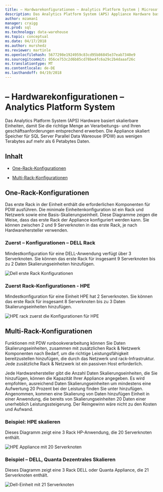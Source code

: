 ```yaml
---
title: – Hardwarekonfigurationen – Analytics Platform System | Microsoft Docs
description: Das Analytics Platform System (APS) Appliance Hardware basiert skalierbare Einheiten, damit Sie die richtige Menge an Verarbeitungs- und Ihren geschäftsanforderungen entsprechend erwerben. Die Appliance Skalierung von Speicher für Parallel Data Warehouse aus wenigen Terabyte über 6 Petabytes Daten.
author: mzaman1
manager: craigg
ms.prod: sql
ms.technology: data-warehouse
ms.topic: conceptual
ms.date: 04/17/2018
ms.author: murshedz
ms.reviewer: martinle
ms.openlocfilehash: 5677298e1924959c83cd95b86845e37eab7340e9
ms.sourcegitcommit: 056ce753c2d6b85cd78be4fc6a29c2b4daaaf26c
ms.translationtype: MT
ms.contentlocale: de-DE
ms.lasthandoff: 04/19/2018
---
```

# <a name="hardware-configurations---analytics-platform-system"></a>– Hardwarekonfigurationen – Analytics Platform System
Das Analytics Platform System (APS) Hardware basiert skalierbare Einheiten, damit Sie die richtige Menge an Verarbeitungs- und Ihren geschäftsanforderungen entsprechend erwerben. Die Appliance skaliert Speicher für SQL Server Parallel Data Wareouse (PDW) aus wenigen Terabytes auf mehr als 6 Petabytes Daten.  
  
## <a name="contents"></a>Inhalt  
  
-   [One-Rack-Konfigurationen](#section1)  
  
-   [Multi-Rack-Konfigurationen](#section2)  

  
## <a name="section1"></a>One-Rack-Konfigurationen  
Das erste Rack in der Einheit enthält die erforderlichen Komponenten für PDW ausführen. Die minimale Einheitenkonfiguration ist ein Rack und Netzwerk sowie eine Basis-Skalierungseinheit. Diese Diagramme zeigen die Weise, dass das erste Rack der Appliance konfiguriert werden kann. Sie können zwischen 2 und 9 Serverknoten in das erste Rack, je nach Hardwarehersteller verwenden.  
  
### <a name="first-rack-configurations---dell"></a>Zuerst – Konfigurationen – DELL Rack  
Mindestkonfiguration für eine DELL-Anwendung verfügt über 3 Serverknoten. Sie können das erste Rack für insgesamt 9 Serverknoten bis zu 2 Daten Skalierungseinheiten hinzufügen.  
  
![Dell erste Rack Konfigurationen](media/first-rack-configurations-dell.png "Dell erste Rack Konfigurationen")  
  
### <a name="first-rack-configurations---hpe"></a>Zuerst Rack-Konfigurationen - HPE  
Mindestkonfiguration für eine Einheit HPE hat 2 Serverknoten. Sie können das erste Rack für insgesamt 8 Serverknoten bis zu 3 Daten Skalierungseinheiten hinzufügen.  
  
![HPE rack zuerst die Konfigurationen für HPE](media/first-rack-configurations-hpe.png "HPE zuerst rack-Konfigurationen")  
  
## <a name="section2"></a>Multi-Rack-Konfigurationen  
Funktionen mit PDW runbookverarbeitung können Sie Daten Skalierungseinheiten, zusammen mit zusätzlichen Rack & Netzwerk Komponenten nach Bedarf, um die richtige Leistungsfähigkeit bereitzustellen hinzufügen, die durch das Netzwerk und rack-Infrastruktur. Jede zusätzliche Rack & Netzwerk ist ein passiven Host erforderlich.  
  
Jede Hardwarehersteller gibt die Anzahl Daten Skalierungseinheiten, die Sie hinzufügen, können die Kapazität Ihrer Appliance angegeben. Es wird empfohlen, ausreichend Daten Skalierungseinheiten um mindestens eine Aufwertung 20 Prozent bei der Leistung finden Sie unter hinzufügen. Angenommen, kommen eine Skalierung von Daten hinzufügen Einheit in einer Anwendung, die bereits von Skalierungseinheiten 20 Daten einer unerheblich Leistungssteigerung. Der Reingewinn wäre nicht zu den Kosten und Aufwand.  
  
### <a name="scale-out-example---hpe"></a>Beispiel: HPE skalieren  
Dieses Diagramm zeigt eine 3 Rack HP-Anwendung, die 20 Serverknoten enthält.  
  
![HPE Appliance mit 20 Serverknoten](media/scale-out-hpe.png "HPE Appliance mit 20 Serverknoten")  
  
### <a name="scale-out-example--dell-quanta"></a>Beispiel – DELL, Quanta Dezentrales Skalieren  
Dieses Diagramm zeigt eine 3 Rack DELL oder Quanta Appliance, die 21 Serverknoten enthält.  
  
![Dell-Einheit mit 21 Serverknoten](media/scale-out-dell.png "Dell-Einheit mit 21 Serverknoten")  
 
